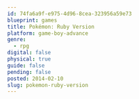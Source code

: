 ```yaml
---
id: 74fa6a9f-e975-4d96-8cea-323956a59e73
blueprint: games
title: Pokémon: Ruby Version
platform: game-boy-advance
genre:
  - rpg
digital: false
physical: true
guide: false
pending: false
posted: 2014-02-10
slug: pokemon-ruby-version
---
```

